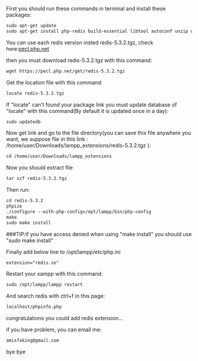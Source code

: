 
First you should run these commands in terminal and install these packages:
```markdown
sudo apt-get update
sudo apt-get install php-redis build-essential libtool autoconf unzip wget mlocate
```



You can use each redis version insted redis-5.3.2.tgz, check here:[pecl.php.net](https://pecl.php.net/package/redis)

then you must download redis-5.3.2.tgz with this command:
```markdown
wget https://pecl.php.net/get/redis-5.3.2.tgz
```

Get the location file with this command:
```markdown
locate redis-5.3.2.tgz
```


If "locate" can't found your package link you must update database of "locate" with this command(By default it is updated once in a day):
```markdown
sudo updatedb
```

Now get link and go to the file directory(you can save this file anywhere you want, we suppose file in this link : /home/user/Downloads/lampp_extensions/redis-5.3.2.tgz
):
```markdown
cd /home/user/Downloads/lampp_extensions
```
Now you should extract file
```markdown
tar xzf redis-5.3.2.tgz
```
Then run:
```markdown
cd redis-5.3.2
phpize
./configure --with-php-config=/opt/lampp/bin/php-config
make
sudo make install
```
###TIP:if you have access denied when using "make install" you should use "sudo make install"

Finally add below line to /opt/lampp/etc/php.ini
```markdown
extension="redis.so"
```

Restart your xampp with this command:
```markdown
sudo /opt/lampp/lampp restart
```
And search redis with ctrl+f in this page:
```markdown
localhost/phpinfo.php
```

congratulations you could add redis extension...

if you have problem, you can email me:
```markdown
amisfaking@gmail.com
```
bye bye
